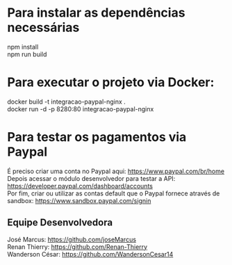 # Para instalar as dependências necessárias
npm install \
npm run build

# Para executar o projeto via Docker:

docker build -t integracao-paypal-nginx .\
docker run -d -p 8280:80 integracao-paypal-nginx

# Para testar os pagamentos via Paypal
É preciso criar uma conta no Paypal aqui: https://www.paypal.com/br/home \
Depois acessar o módulo desenvolvedor para testar a API: https://developer.paypal.com/dashboard/accounts \
Por fim, criar ou utilizar as contas default que o Paypal fornece através de sandbox: https://www.sandbox.paypal.com/signin

## Equipe Desenvolvedora
José Marcus: https://github.com/joseMarcus \
Renan Thierry: https://github.com/Renan-Thierry \
Wanderson César: https://github.com/WandersonCesar14

